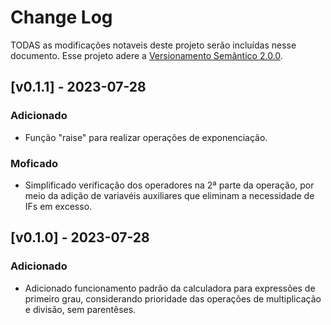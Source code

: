 # Change Log

TODAS as modificações notaveis deste projeto serão incluídas nesse documento.
Esse projeto adere a [Versionamento Semântico 2.0.0](https://semver.org/spec/v2.0.0.html).

## [v0.1.1] - 2023-07-28

### Adicionado
 - Função "raise" para realizar operações de exponenciação.  

### Moficado
 - Simplificado verificação dos operadores na 2ª parte da operação, por meio da adição de variavéis auxiliares que eliminam a necessidade de IFs em excesso.

## [v0.1.0] - 2023-07-28  

### Adicionado
 - Adicionado funcionamento padrão da calculadora para expressões de primeiro grau, considerando prioridade das operações de multiplicação e divisão, sem parentêses.  